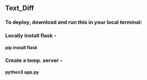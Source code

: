 ## Text_Diff

### To deploy, download and run this in your local terminal:
### Locally install flask -
#### pip install flask
### Create a temp. server -
#### python3 app.py
